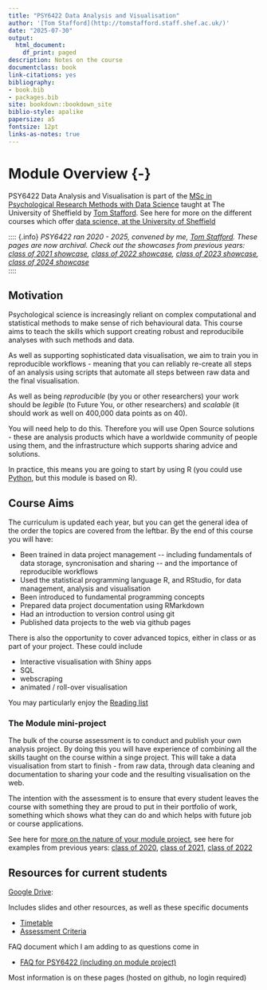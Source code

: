 ```yaml
--- 
title: "PSY6422 Data Analysis and Visualisation"
author: '[Tom Stafford](http://tomstafford.staff.shef.ac.uk/)'
date: "2025-07-30"
output:
  html_document:
    df_print: paged
description: Notes on the course
documentclass: book
link-citations: yes
bibliography:
- book.bib
- packages.bib
site: bookdown::bookdown_site
biblio-style: apalike
papersize: a5
fontsize: 12pt
links-as-notes: true
---
```






# Module Overview {-}

PSY6422 Data Analysis and Visualisation is part of the [MSc in Psychological Research Methods with Data Science](https://www.sheffield.ac.uk/psychology/prospectivepg/masters/data-science) taught at The University of Sheffield by [Tom Stafford](http://tomstafford.staff.shef.ac.uk/). See here for more on the different courses which offer [data science, at the University of Sheffield](notes.html#data-science-sheffield)

:::: {.info}
*PSY6422 ran 2020 - 2025, convened by me, [Tom Stafford](https://tomstafford.github.io/). These pages are now archival. Check out the showcases from previous years: [class of 2021 showcase](class-of-2021.html), [class of 2022 showcase](class-of-2022.html), [class of 2023 showcase](class-of-2023.html), [class of 2024 showcase](class-of-2024.html)*  
::::
  
## Motivation

Psychological science is increasingly reliant on complex computational and statistical methods to make sense of rich behavioural data. This course aims to teach the skills which support creating robust and reproducibile analyses with such methods and data.

As well as supporting sophisticated data visualisation, we aim to train you in reproducible workflows - meaning that you can reliably re-create all steps of an analysis using scripts that automate all steps between raw data and the final visualisation.

As well as being *reproducible* (by you or other researchers) your work should be *legible* (to Future You, or other researchers) and *scalable* (it should work as well on 400,000 data points as on 40).

You will need help to do this. Therefore you will use Open Source solutions - these are analysis products which have a worldwide community of people using them, and the infrastructure which supports sharing advice and solutions. 

In practice, this means you are going to start by using R (you could use [Python](https://tomstafford.github.io/psy6422/appendices.html#python), but this module is based on R).

## Course Aims

The curriculum is updated each year, but you can get the general idea of the order the topics are covered from the leftbar. By the end of this course you will have:

  * Been trained in data project management -- including fundamentals of data storage, syncronisation and sharing -- and the importance of reproducible workflows
  * Used the statistical programming language R, and RStudio, for data management, analysis and visualisation
  * Been introduced to fundamental programming concepts
  * Prepared data project documentation using RMarkdown
  * Had an introduction to version control using git 
  * Published data projects to the web via github pages
  
There is also the opportunity to cover advanced topics, either in class or as part of your project. These could include

  * Interactive visualisation with Shiny apps
  * SQL
  * webscraping
  * animated / roll-over visualisation

You may particularly enjoy the [Reading list](extra-reading.html)
  
### The Module mini-project 

The bulk of the course assessment is to conduct and publish your own analysis project. By doing this you will have experience of combining all the skills taught on the course within a singe project. This will take a data visualisation from start to finish - from raw data, through data cleaning and documentation to sharing your code and the resulting visualisation on the web.

The intention with the assessment is to ensure that every student leaves the course with something they are proud to put in their portfolio of work, something which shows what they can do and which helps with future job or course applications.

See here for [more on the nature of your module project](module-project.html), see here for examples from previous years: [class of 2020](class-of-2020.html), [class of 2021](class-of-2021.html), [class of 2022](class-of-2022.html)


## Resources for current students

[Google Drive](https://drive.google.com/drive/folders/1ga4ld-psVC762LksH2l1fooFGPBQ8nSD?usp=sharing):

Includes slides and other resources, as well as these specific documents

* [Timetable](https://docs.google.com/spreadsheets/d/1RPi4OWTHZfDidvbIR-rj3F0xLVV8YtaPBd_jF071kM0/edit?usp=sharing)
* [Assessment Criteria](https://docs.google.com/spreadsheets/d/1OItmKJ3D4pqz8So7i33EqD_xtVa6slHVDa-zgWKQYLI/edit?usp=sharing)

FAQ document which I am adding to as questions come in

* [FAQ for PSY6422 (including on module project)](https://docs.google.com/document/d/16ZeOtBy43ImrGWTUSNmiplOwz3C2yd3CLIr-qdzf3bA/edit?usp=sharing)

Most information is on these pages (hosted on github, no login required)




